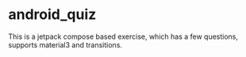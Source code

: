# android_quiz
This is a jetpack compose based exercise, which has a few questions, supports material3 and transitions.

